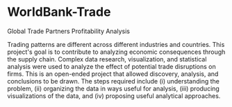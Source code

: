 # WorldBank-Trade
Global Trade Partners Profitability Analysis

Trading patterns are different across different industries and countries. This project's goal is to contribute to analyzing economic consequences through the supply chain. Complex data research, visualization,  and statistical analysis were used to analyze the effect of potential trade disruptions on firms.
This is an open-ended project that allowed discovery, analysis, and conclusions to be drawn. The steps required include (i) understanding the problem, (ii) organizing the data in ways useful for analysis, (iii) producing visualizations of the data, and (iv) proposing useful analytical approaches.
